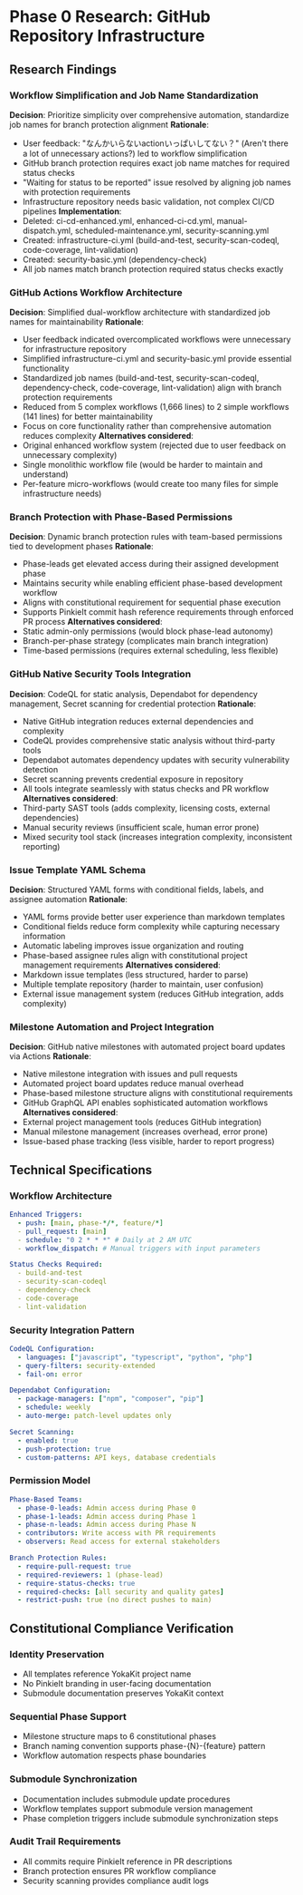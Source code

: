 # Phase 0 Research: GitHub Repository Infrastructure

## Research Findings

### Workflow Simplification and Job Name Standardization
**Decision**: Prioritize simplicity over comprehensive automation, standardize job names for branch protection alignment
**Rationale**:
- User feedback: "なんかいらないactionいっぱいしてない？" (Aren't there a lot of unnecessary actions?) led to workflow simplification
- GitHub branch protection requires exact job name matches for required status checks
- "Waiting for status to be reported" issue resolved by aligning job names with protection requirements
- Infrastructure repository needs basic validation, not complex CI/CD pipelines
**Implementation**:
- Deleted: ci-cd-enhanced.yml, enhanced-ci-cd.yml, manual-dispatch.yml, scheduled-maintenance.yml, security-scanning.yml
- Created: infrastructure-ci.yml (build-and-test, security-scan-codeql, code-coverage, lint-validation)
- Created: security-basic.yml (dependency-check)
- All job names match branch protection required status checks exactly

### GitHub Actions Workflow Architecture
**Decision**: Simplified dual-workflow architecture with standardized job names for maintainability
**Rationale**:
- User feedback indicated overcomplicated workflows were unnecessary for infrastructure repository
- Simplified infrastructure-ci.yml and security-basic.yml provide essential functionality
- Standardized job names (build-and-test, security-scan-codeql, dependency-check, code-coverage, lint-validation) align with branch protection requirements
- Reduced from 5 complex workflows (1,666 lines) to 2 simple workflows (141 lines) for better maintainability
- Focus on core functionality rather than comprehensive automation reduces complexity
**Alternatives considered**:
- Original enhanced workflow system (rejected due to user feedback on unnecessary complexity)
- Single monolithic workflow file (would be harder to maintain and understand)
- Per-feature micro-workflows (would create too many files for simple infrastructure needs)

### Branch Protection with Phase-Based Permissions
**Decision**: Dynamic branch protection rules with team-based permissions tied to development phases
**Rationale**:
- Phase-leads get elevated access during their assigned development phase
- Maintains security while enabling efficient phase-based development workflow
- Aligns with constitutional requirement for sequential phase execution
- Supports PinkieIt commit hash reference requirements through enforced PR process
**Alternatives considered**:
- Static admin-only permissions (would block phase-lead autonomy)
- Branch-per-phase strategy (complicates main branch integration)
- Time-based permissions (requires external scheduling, less flexible)

### GitHub Native Security Tools Integration
**Decision**: CodeQL for static analysis, Dependabot for dependency management, Secret scanning for credential protection
**Rationale**:
- Native GitHub integration reduces external dependencies and complexity
- CodeQL provides comprehensive static analysis without third-party tools
- Dependabot automates dependency updates with security vulnerability detection
- Secret scanning prevents credential exposure in repository
- All tools integrate seamlessly with status checks and PR workflow
**Alternatives considered**:
- Third-party SAST tools (adds complexity, licensing costs, external dependencies)
- Manual security reviews (insufficient scale, human error prone)
- Mixed security tool stack (increases integration complexity, inconsistent reporting)

### Issue Template YAML Schema
**Decision**: Structured YAML forms with conditional fields, labels, and assignee automation
**Rationale**:
- YAML forms provide better user experience than markdown templates
- Conditional fields reduce form complexity while capturing necessary information
- Automatic labeling improves issue organization and routing
- Phase-based assignee rules align with constitutional project management requirements
**Alternatives considered**:
- Markdown issue templates (less structured, harder to parse)
- Multiple template repository (harder to maintain, user confusion)
- External issue management system (reduces GitHub integration, adds complexity)

### Milestone Automation and Project Integration
**Decision**: GitHub native milestones with automated project board updates via Actions
**Rationale**:
- Native milestone integration with issues and pull requests
- Automated project board updates reduce manual overhead
- Phase-based milestone structure aligns with constitutional requirements
- GitHub GraphQL API enables sophisticated automation workflows
**Alternatives considered**:
- External project management tools (reduces GitHub integration)
- Manual milestone management (increases overhead, error prone)
- Issue-based phase tracking (less visible, harder to report progress)

## Technical Specifications

### Workflow Architecture
```yaml
Enhanced Triggers:
  - push: [main, phase-*/*, feature/*]
  - pull_request: [main]
  - schedule: "0 2 * * *" # Daily at 2 AM UTC
  - workflow_dispatch: # Manual triggers with input parameters

Status Checks Required:
  - build-and-test
  - security-scan-codeql
  - dependency-check
  - code-coverage
  - lint-validation
```

### Security Integration Pattern
```yaml
CodeQL Configuration:
  - languages: ["javascript", "typescript", "python", "php"]
  - query-filters: security-extended
  - fail-on: error

Dependabot Configuration:
  - package-managers: ["npm", "composer", "pip"]
  - schedule: weekly
  - auto-merge: patch-level updates only

Secret Scanning:
  - enabled: true
  - push-protection: true
  - custom-patterns: API keys, database credentials
```

### Permission Model
```yaml
Phase-Based Teams:
  - phase-0-leads: Admin access during Phase 0
  - phase-1-leads: Admin access during Phase 1
  - phase-n-leads: Admin access during Phase N
  - contributors: Write access with PR requirements
  - observers: Read access for external stakeholders

Branch Protection Rules:
  - require-pull-request: true
  - required-reviewers: 1 (phase-lead)
  - require-status-checks: true
  - required-checks: [all security and quality gates]
  - restrict-push: true (no direct pushes to main)
```

## Constitutional Compliance Verification

### Identity Preservation
- All templates reference YokaKit project name
- No PinkieIt branding in user-facing documentation
- Submodule documentation preserves YokaKit context

### Sequential Phase Support
- Milestone structure maps to 6 constitutional phases
- Branch naming convention supports phase-{N}-{feature} pattern
- Workflow automation respects phase boundaries

### Submodule Synchronization
- Documentation includes submodule update procedures
- Workflow templates support submodule version management
- Phase completion triggers include submodule synchronization steps

### Audit Trail Requirements
- All commits require PinkieIt reference in PR descriptions
- Branch protection ensures PR workflow compliance
- Security scanning provides compliance audit logs